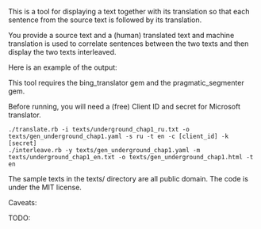 This is a tool for displaying a text together with its translation so that each sentence from the source text is followed by its translation.

You provide a source text and a (human) translated text and machine translation is used to correlate sentences between the two texts and then display the two texts interleaved.

Here is an example of the output:

This tool requires the bing\_translator gem and the pragmatic\_segmenter gem.

Before running, you will need a (free) Client ID and secret for Microsoft translator.

```
./translate.rb -i texts/underground_chap1_ru.txt -o texts/gen_underground_chap1.yaml -s ru -t en -c [client_id] -k [secret]
./interleave.rb -y texts/gen_underground_chap1.yaml -m texts/underground_chap1_en.txt -o texts/gen_underground_chap1.html -t en
```

The sample texts in the texts/ directory are all public domain. The code is under the MIT license.

Caveats:

TODO:


